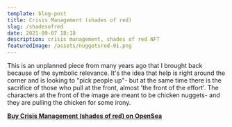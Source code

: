 ```yaml
---
template: blog-post
title: Crisis Management (shades of red)
slug: /shadesofred
date: 2021-09-07 18:18
description: crisis management, shades of red NFT
featuredImage: /assets/nuggetsred-01.png
---
```

This is an unplanned piece from many years ago that I brought back because of the symbolic relevance. It's the idea that help is right around the corner and is looking to "pick people up"- but at the same time there is the sacrifice of those who pull at the front, almost 'the front of the effort'. The characters at the front of the image are meant to be chicken nuggets- and they are pulling the chicken for some irony.

**[Buy Crisis Management (shades of red) on OpenSea](https://opensea.io/assets/0x495f947276749ce646f68ac8c248420045cb7b5e/75511496996509083340559006059282024395904634734945582606826898900753330470913)**
